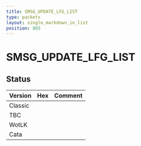```yaml
---
title: SMSG_UPDATE_LFG_LIST
type: packets
layout: single_markdown_in_list
position: 865
---
```


# SMSG_UPDATE_LFG_LIST

## Status

Version | Hex | Comment
---------- | ---------- | ---------- 
Classic |  |  
TBC |  |  
WotLK |  |  
Cata |  |  

